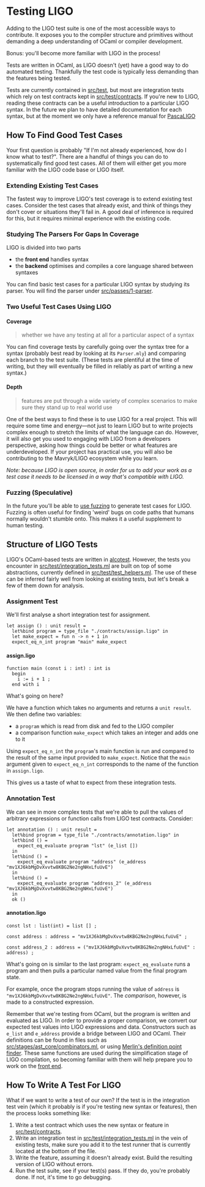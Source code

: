 # Testing LIGO

Adding to the LIGO test suite is one of the most accessible ways to contribute. It exposes you to the compiler structure and primitives without demanding a deep understanding of OCaml or compiler development.  

Bonus: you'll become more familiar with LIGO in the process!

Tests are written in OCaml, as LIGO doesn't (yet) have a good way to do automated testing. Thankfully the test code is typically less demanding than the features being tested.  

Tests are currently contained in [src/test](https://gitlab.com/mavryk-network/ligo/tree/dev/src/test), but most are integration tests which rely on test contracts kept in [src/test/contracts](https://gitlab.com/mavryk-network/ligo/tree/dev/src/test/contracts). If you're new to LIGO, reading these contracts can be a useful introduction to a particular LIGO syntax. In the future we plan 
to have detailed documentation for each syntax, but at the moment we only have a reference manual for [PascaLIGO](https://gitlab.com/mavryk-network/ligo/blob/dev/src/passes/01-parsing/pascaligo/Doc/pascaligo.md)

## How To Find Good Test Cases

Your first question is probably "If I'm not already experienced, how do I know what to test?". There are a handful of things you can do to systematically find good test cases. All of them will either get you more familiar with the LIGO code base or LIGO itself. 

### Extending Existing Test Cases

The fastest way to improve LIGO's test coverage is to extend existing test cases. Consider the test cases that already exist, and think of things they don't cover or situations they'll fail in. A good deal of inference is required for this, but it requires minimal experience with the existing code. 

### Studying The Parsers For Gaps In Coverage

LIGO is divided into two parts
- the **front end** handles syntax  
- the **backend** optimises and compiles a core language shared between syntaxes

You can find basic test cases for a particular LIGO syntax by studying its parser. You will find the parser under [src/passes/1-parser](https://gitlab.com/mavryk-network/ligo/tree/dev/src/passes/01-parsing).  

### Two Useful Test Cases Using LIGO

#### Coverage
> whether we have any testing at all for a particular aspect of a syntax

You can find coverage tests by carefully going over the syntax tree for a syntax (probably best read by looking at its `Parser.mly`) and comparing each branch to the test suite. (These tests are plentiful at the time of writing, but they will eventually be filled in reliably as part of writing a new syntax.)

#### Depth
> features are put through a wide variety of complex scenarios to make sure they stand up to real world use 

One of the best ways to find these is to use LIGO for a real project. This will require some time and energy—not just to learn LIGO but to write projects complex enough to stretch the limits of what the language can do. However, it will also get you used to engaging with LIGO from a developers perspective, asking how things could be better or what features are underdeveloped. If your project has practical use, you will also be contributing to the Mavryk/LIGO ecosystem while you learn.  

*Note: because LIGO is open source, in order for us to add your work as a test case it needs to be licensed in a way that's compatible with LIGO.*

### Fuzzing (Speculative)

In the future you'll be able to [use fuzzing](https://en.wikipedia.org/wiki/Fuzzing) to generate test cases for LIGO. Fuzzing is often useful for finding 'weird' bugs on code paths that humans normally wouldn't stumble onto. This makes it a useful supplement to human testing.

## Structure of LIGO Tests

LIGO's OCaml-based tests are written in [alcotest](https://github.com/mirage/alcotest/). However, the tests you encounter in [src/test/integration_tests.ml](https://gitlab.com/mavryk-network/ligo/blob/dev/src/test/integration_tests.ml) are built on top of some abstractions, currently defined in [src/test/test_helpers.ml](https://gitlab.com/mavryk-network/ligo/blob/dev/src/test/test_helpers.ml). The use of these can be inferred fairly well from looking at existing tests, but let's break a few of them down for analysis.  

### Assignment Test

We'll first analyse a short integration test for assignment.
    
    let assign () : unit result =
      let%bind program = type_file "./contracts/assign.ligo" in
      let make_expect = fun n -> n + 1 in
      expect_eq_n_int program "main" make_expect

#### assign.ligo
    function main (const i : int) : int is
      begin
        i := i + 1 ;
      end with i


What's going on here?  

We have a function which takes no arguments and returns a `unit result`.  
We then define two variables:
- a `program` which is read from disk and fed to the LIGO compiler
- a comparison function `make_expect` which takes an integer and adds one to it

Using `expect_eq_n_int` the `program`'s main function is run and compared to the result of the same input provided to `make_expect`. Notice that the `main` argument given to `expect_eq_n_int` corresponds to the name of the function in `assign.ligo`.

This gives us a taste of what to expect from these integration tests.   

###  Annotation Test

We can see in more complex tests that we're able to pull the values of arbitrary expressions or function calls from LIGO test contracts. Consider:
    
    let annotation () : unit result =
      let%bind program = type_file "./contracts/annotation.ligo" in
      let%bind () =
        expect_eq_evaluate program "lst" (e_list [])
      in
      let%bind () =
        expect_eq_evaluate program "address" (e_address "mv1XJ6kbMgDvXvvtw8KBG2Ne2ngNHxLfuUvE")
      in
      let%bind () =
        expect_eq_evaluate program "address_2" (e_address "mv1XJ6kbMgDvXvvtw8KBG2Ne2ngNHxLfuUvE")
      in
      ok ()
    
#### annotation.ligo 
    const lst : list(int) = list [] ;

    const address : address = "mv1XJ6kbMgDvXvvtw8KBG2Ne2ngNHxLfuUvE" ;

    const address_2 : address = ("mv1XJ6kbMgDvXvvtw8KBG2Ne2ngNHxLfuUvE" : address) ;

What's going on is similar to the last program: `expect_eq_evaluate` runs a program and then pulls a particular named value from the final program state.  

For example, once the program stops running the value of `address` is `"mv1XJ6kbMgDvXvvtw8KBG2Ne2ngNHxLfuUvE"`. The *comparison*, however, is made to a constructed expression.  

Remember that we're testing from OCaml, but the program is written and evaluated as LIGO. In order to provide a proper comparison, we convert our expected test values into LIGO expressions and data. Constructors such as `e_list` and `e_address` provide a bridge between LIGO and OCaml. Their definitions can be found in files such as [src/stages/ast_core/combinators.ml](https://gitlab.com/mavryk-network/ligo/blob/dev/src/stages/ast_core/combinators.ml), or using [Merlin's definition point finder](https://github.com/ocaml/merlin/wiki). These same functions are used during the simplification stage of LIGO compilation, so becoming familiar with them will help prepare you to work on the [front end](big-picture/front-end.md).

## How To Write A Test For LIGO

What if we want to write a test of our own? If the test is in the integration test vein (which it probably is if you're testing new syntax or features), then the process looks something like:
    
1. Write a test contract which uses the new syntax or feature in [src/test/contracts](https://gitlab.com/mavryk-network/ligo/tree/dev/src/test/contracts).
2. Write an integration test in [src/test/integration_tests.ml](https://gitlab.com/mavryk-network/ligo/blob/dev/src/test/integration_tests.ml) in the vein of existing tests, make sure you add it to the test runner that is currently located at the bottom of the file.
3. Write the feature, assuming it doesn't already exist. Build the resulting version of LIGO without errors.
4. Run the test suite, see if your test(s) pass. If they do, you're probably done. If not, it's time to go debugging.
